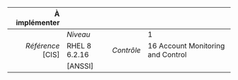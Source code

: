 
|           À implémenter    |    |    |    |
|----------------:|:---|---:|:---|
|                 |*Niveau*|| 1 |
|*Référence* [CIS]| RHEL 8 6.2.16 |*Contrôle*| 16 Account Monitoring and Control |
|                 |[ANSSI] ||  |

